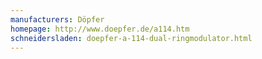 ```yaml
---
manufacturers: Döpfer
homepage: http://www.doepfer.de/a114.htm
schneidersladen: doepfer-a-114-dual-ringmodulator.html
---
```


